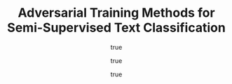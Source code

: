 ---
arxiv: 1605.07725
author:
- family: Miyato
  given: Takeru
  institute: Kyoto Univ., Google Brain
- family: Dai
  given: Andrew M.
  institute: Google Brain
- family: Goodfellow
  given: Ian
  institute: OpenAI
layout: refuses
section: pre
title: Adversarial Training Methods for Semi-Supervised Text Classification
---